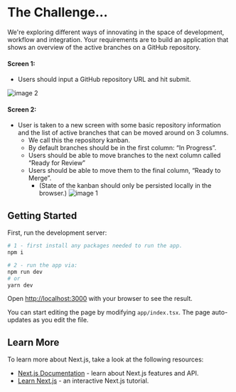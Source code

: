 # The Challenge...


We're exploring different ways of innovating in the space of development, workflow and integration.
Your requirements are to build an application that shows an overview of the active branches on a GitHub repository.

#### Screen 1:

- Users should input a GitHub repository URL and hit submit.

![image 2](https://user-images.githubusercontent.com/11306948/203875146-b3d3a246-490d-4646-934e-3c2ae23c33bd.jpg)


#### Screen 2:

- User is taken to a new screen with some basic repository information and the list of active branches that can be moved around on 3 columns.
  - We call this the repository kanban.
  - By default branches should be in the first column: “In Progress”.
  - Users should be able to move branches to the next column called “Ready for Review”
  - Users should be able to move them to the final column, “Ready to Merge”.
    - (State of the kanban should only be persisted locally in the browser.)
![image 1](https://user-images.githubusercontent.com/11306948/203875158-b25cabdd-3802-4819-83db-c49646f7a34d.jpg)


## Getting Started

First, run the development server:

```bash
# 1 - first install any packages needed to run the app.
npm i 

# 2 - run the app via:
npm run dev
# or
yarn dev
```

Open [http://localhost:3000](http://localhost:3000) with your browser to see the result.

You can start editing the page by modifying `app/index.tsx`. The page auto-updates as you edit the file.

## Learn More

To learn more about Next.js, take a look at the following resources:

- [Next.js Documentation](https://nextjs.org/docs) - learn about Next.js features and API.
- [Learn Next.js](https://nextjs.org/learn) - an interactive Next.js tutorial.
